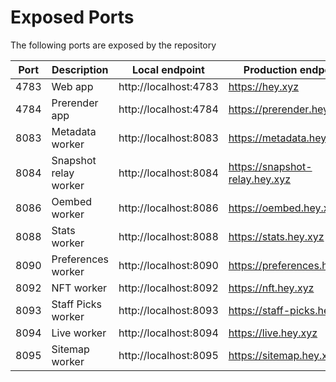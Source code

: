 # Exposed Ports

The following ports are exposed by the repository

| Port | Description           | Local endpoint        | Production endpoint            |
| ---- | --------------------- | --------------------- | ------------------------------ |
| 4783 | Web app               | http://localhost:4783 | https://hey.xyz                |
| 4784 | Prerender app         | http://localhost:4784 | https://prerender.hey.xyz      |
| 8083 | Metadata worker       | http://localhost:8083 | https://metadata.hey.xyz       |
| 8084 | Snapshot relay worker | http://localhost:8084 | https://snapshot-relay.hey.xyz |
| 8086 | Oembed worker         | http://localhost:8086 | https://oembed.hey.xyz         |
| 8088 | Stats worker          | http://localhost:8088 | https://stats.hey.xyz          |
| 8090 | Preferences worker    | http://localhost:8090 | https://preferences.hey.xyz    |
| 8092 | NFT worker            | http://localhost:8092 | https://nft.hey.xyz            |
| 8093 | Staff Picks worker    | http://localhost:8093 | https://staff-picks.hey.xyz    |
| 8094 | Live worker           | http://localhost:8094 | https://live.hey.xyz           |
| 8095 | Sitemap worker        | http://localhost:8095 | https://sitemap.hey.xyz        |
